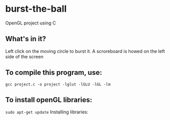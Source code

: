 # burst-the-ball
OpenGL project using C

## What's in it?
Left click on the moving circle to burst it. A scroreboard is howed on the left side of the screen

## To compile this program, use:
```gcc project.c -o project -lglut -lGLU -lGL -lm```

## To install openGL libraries:
```sudo apt-get update```
Installing libraries:
```sudo apt-get install libglu1-mesa-dev freeglut3-dev mesa-common-dev
```
